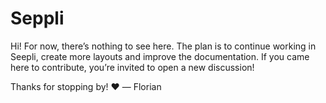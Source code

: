 # Seppli

Hi! For now, there’s nothing to see here. The plan is to continue working in Seepli, create more layouts and improve the documentation. If you came here to contribute, you’re invited to open a new discussion! 

Thanks for stopping by! ❤️ 
— Florian
